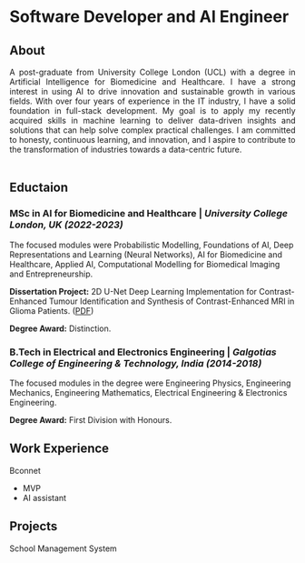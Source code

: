 # Software Developer and AI Engineer

## About
<div align="justify">
A post-graduate from University College London (UCL) with a degree in Artificial Intelligence for Biomedicine and Healthcare. I have a strong interest in using AI to drive innovation and sustainable growth in various fields. With over four years of experience in the IT industry, I have a solid foundation in full-stack development. My goal is to apply my recently acquired skills in machine learning to deliver data-driven insights and solutions that can help solve complex practical challenges. I am committed to honesty, continuous learning, and innovation, and I aspire to contribute to the transformation of industries towards a data-centric future.
</div>
<br/>

## Eductaion
### MSc in AI for Biomedicine and Healthcare | _University College London, UK (2022-2023)_

The focused modules were Probabilistic Modelling, Foundations of AI, Deep Representations and Learning (Neural Networks), AI for Biomedicine and Healthcare, Applied AI, Computational Modelling for Biomedical Imaging and Entrepreneurship.

**Dissertation Project:** 2D U-Net Deep Learning Implementation for Contrast-Enhanced Tumour Identification and Synthesis of Contrast-Enhanced MRI in Glioma Patients. (<a href="/assets/pdfs/ThesisReport.pdf" class="image fit">PDF</a>)

**Degree Award:** Distinction.

### B.Tech in Electrical and Electronics Engineering | _Galgotias College of Engineering & Technology, India (2014-2018)_

The focused modules in the degree were Engineering Physics, Engineering Mechanics, Engineering Mathematics, Electrical Engineering & Electronics Engineering.

**Degree Award:** First Division with Honours.


## Work Experience
Bconnet
- MVP
- AI assistant

## Projects
School Management System
